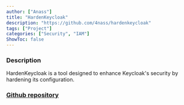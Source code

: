 ```yaml
---
author: ["Anass"]
title: "HardenKeycloak"
description: "https://github.com/4nass/hardenkeycloak"
tags: ["Project"]
categories: ["Security", "IAM"]
ShowToc: false
---
```


### Description

HardenKeycloak is a tool designed to enhance Keycloak's security by hardening its configuration. 

### [Github repository](https://github.com/4nass/hardenkeycloak)